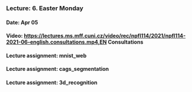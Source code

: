 ### Lecture: 6. Easter Monday
#### Date: Apr 05
#### Video: https://lectures.ms.mff.cuni.cz/video/rec/npfl114/2021/npfl114-2021-06-english.consultations.mp4,EN Consultations
#### Lecture assignment: mnist_web
#### Lecture assignment: cags_segmentation
#### Lecture assignment: 3d_recognition
